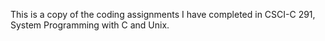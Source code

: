 This is a copy of the coding assignments I have completed in CSCI-C 291, System Programming with C and Unix. 
